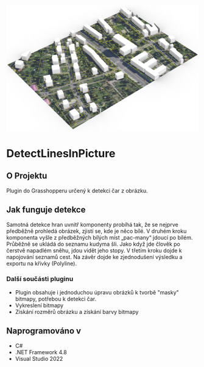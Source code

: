 ![priklad](https://github.com/HynPl/DetectLinesInPicture/blob/main/images/vizualizace.jpg?raw=true)

# DetectLinesInPicture
## O Projektu
Plugin do Grasshopperu určený k detekci čar z obrázku.

## Jak funguje detekce
Samotná detekce hran uvnitř komponenty probíhá tak, že se nejprve předběžně prohledá obrázek, zjistí se, kde je něco bílé. V druhém kroku komponenta vyšle z předběžných bílých míst „pac-many“ jdoucí po bílém. Průběžně se ukládá do seznamu kudyma šli. Jako když jde člověk po čerstvě napadlém sněhu, jdou vidět jeho stopy. V třetím kroku dojde k napojování seznamů cest. Na závěr dojde ke zjednodušení výsledku a exportu na křivky (Polyline).

### Další součásti pluginu
- Plugin obsahuje i jednoduchou úpravu obrázků k tvorbě "masky" bitmapy, potřebou k detekci čar.
- Vykreslení bitmapy
- Získání rozměrů obrázku a získání barvy bitmapy

## Naprogramováno v
- C# 
- .NET Framework 4.8
- Visual Studio 2022
